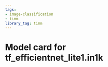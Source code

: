 ```yaml
---
tags:
- image-classification
- timm
library_tag: timm
---
```

# Model card for tf_efficientnet_lite1.in1k